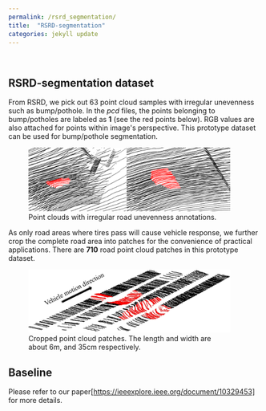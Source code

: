 ```yaml
---
permalink: /rsrd_segmentation/
title:  "RSRD-segmentation"
categories: jekyll update
---
```

<br>

## RSRD-segmentation dataset
From RSRD, we pick out 63 point cloud samples with irregular unevenness such as bump/pothole. In the *pcd* files, the points belonging to bump/potholes are labeled as **1** (see the red points below). RGB values are also attached for points within image's perspective. This prototype dataset can be used for bump/pothole segmentation.

<figure class='align-center' style="width: 80%;">
  <a href="/assets/images/rsrd_seg.png">
  <img src="/assets/images/rsrd_seg.png" alt=""></a>
  <figcaption>Point clouds with irregular road unevenness annotations.</figcaption>
</figure>

As only road areas where tires pass will cause vehicle response, we further crop the complete road area into patches for the convenience of practical applications. There are **710** road point cloud patches in this prototype dataset. 

<figure class='align-center' style="width: 80%;">
  <a href="/assets/images/rsrd_seg_patch.jpg">
  <img src="/assets/images/rsrd_seg_patch.jpg" alt=""></a>
  <figcaption>Cropped point cloud patches. The length and width are about 6m, and 35cm respectively.</figcaption>
</figure>

## Baseline
Please refer to our paper[https://ieeexplore.ieee.org/document/10329453] for more details.


